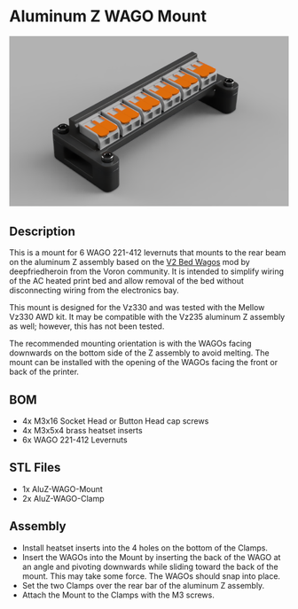 # Aluminum Z WAGO Mount

![VZ330-AluZ-BedWago](Images/Render.png)


## Description
This is a mount for 6 WAGO 221-412 levernuts that mounts to the rear beam on the aluminum Z assembly based on the [V2 Bed Wagos](https://github.com/VoronDesign/VoronUsers/tree/master/printer_mods/deepfriedheroin/v2_bed_wagos) mod by deepfriedheroin from the Voron community. It is intended to simplify wiring of the AC heated print bed and allow removal of the bed without disconnecting wiring from the electronics bay.

This mount is designed for the Vz330 and was tested with the Mellow Vz330 AWD kit. It may be compatible with the Vz235 aluminum Z assembly as well; however, this has not been tested.

The recommended mounting orientation is with the WAGOs facing downwards on the bottom side of the Z assembly to avoid melting. The mount can be installed with the opening of the WAGOs facing the front or back of the printer.

## BOM
  * 4x M3x16 Socket Head or Button Head cap screws
  * 4x M3x5x4 brass heatset inserts
  * 6x WAGO 221-412 Levernuts

## STL Files
* 1x AluZ-WAGO-Mount
* 2x AluZ-WAGO-Clamp

## Assembly
* Install heatset inserts into the 4 holes on the bottom of the Clamps.
* Insert the WAGOs into the Mount by inserting the back of the WAGO at an angle and pivoting downwards while sliding toward the back of the mount. This may take some force. The WAGOs should snap into place.
* Set the two Clamps over the rear bar of the aluminum Z assembly.
* Attach the Mount to the Clamps with the M3 screws.
